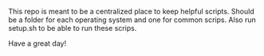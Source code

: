 This repo is meant to be a centralized place to keep helpful scripts.
Should be a folder for each operating system and one for common scrips.
Also run setup.sh to be able to run these scrips. 


Have a great day! 
